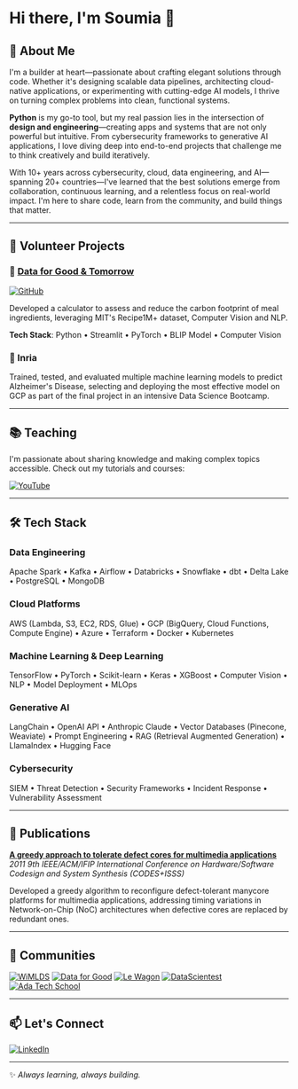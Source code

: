 # Hi there, I'm Soumia 👋 

## 💫 About Me

I'm a builder at heart—passionate about crafting elegant solutions through code. Whether it's designing scalable data pipelines, architecting cloud-native applications, or experimenting with cutting-edge AI models, I thrive on turning complex problems into clean, functional systems.

**Python** is my go-to tool, but my real passion lies in the intersection of **design and engineering**—creating apps and systems that are not only powerful but intuitive. From cybersecurity frameworks to generative AI applications, I love diving deep into end-to-end projects that challenge me to think creatively and build iteratively.

With 10+ years across cybersecurity, cloud, data engineering, and AI—spanning 20+ countries—I've learned that the best solutions emerge from collaboration, continuous learning, and a relentless focus on real-world impact. I'm here to share code, learn from the community, and build things that matter.

---

## 🌟 Volunteer Projects

### 🌱 [Data for Good & Tomorrow](https://github.com/SoumiaG/dish-carbon-calculator)

[![GitHub](https://img.shields.io/badge/GitHub-View_Project-181717?style=for-the-badge&logo=github)](https://github.com/SoumiaG/dish-carbon-calculator)

Developed a calculator to assess and reduce the carbon footprint of meal ingredients, leveraging MIT's Recipe1M+ dataset, Computer Vision and NLP.

**Tech Stack**: Python • Streamlit • PyTorch • BLIP Model • Computer Vision

### 🧠 Inria
Trained, tested, and evaluated multiple machine learning models to predict Alzheimer's Disease, selecting and deploying the most effective model on GCP as part of the final project in an intensive Data Science Bootcamp.

---

## 📚 Teaching

I'm passionate about sharing knowledge and making complex topics accessible. Check out my tutorials and courses:

[![YouTube](https://img.shields.io/badge/YouTube-FF0000?style=for-the-badge&logo=youtube&logoColor=white)](https://youtube.com/playlist?list=PLEELjdEITejlyrvIxz49Kot4jbwpP9jJV&si=jLdMp6VM7JSNcM6t)

---

## 🛠️ Tech Stack

### Data Engineering
Apache Spark • Kafka • Airflow • Databricks • Snowflake • dbt • Delta Lake • PostgreSQL • MongoDB

### Cloud Platforms
AWS (Lambda, S3, EC2, RDS, Glue) • GCP (BigQuery, Cloud Functions, Compute Engine) • Azure • Terraform • Docker • Kubernetes

### Machine Learning & Deep Learning
TensorFlow • PyTorch • Scikit-learn • Keras • XGBoost • Computer Vision • NLP • Model Deployment • MLOps

### Generative AI
LangChain • OpenAI API • Anthropic Claude • Vector Databases (Pinecone, Weaviate) • Prompt Engineering • RAG (Retrieval Augmented Generation) • LlamaIndex • Hugging Face

### Cybersecurity
SIEM • Threat Detection • Security Frameworks • Incident Response • Vulnerability Assessment

---

## 📄 Publications

**[A greedy approach to tolerate defect cores for multimedia applications](https://ieeexplore.ieee.org/document/6088517/)**  
*2011 9th IEEE/ACM/IFIP International Conference on Hardware/Software Codesign and System Synthesis (CODES+ISSS)*

Developed a greedy algorithm to reconfigure defect-tolerant manycore platforms for multimedia applications, addressing timing variations in Network-on-Chip (NoC) architectures when defective cores are replaced by redundant ones.

---

## 🤝 Communities

[![WiMLDS](https://img.shields.io/badge/WiMLDS-Member-FF69B4?style=for-the-badge&logo=meetup)](https://wimlds.org/)
[![Data for Good](https://img.shields.io/badge/Data_for_Good-Volunteer-4CAF50?style=for-the-badge&logo=earth)](https://dataforgood.fr/)
[![Le Wagon](https://img.shields.io/badge/Le_Wagon-Alumni-FF4B4B?style=for-the-badge&logo=steam)](https://www.lewagon.com/)
[![DataScientest](https://img.shields.io/badge/DataScientest-Alumni-0066CC?style=for-the-badge&logo=data:image/svg+xml;base64,PHN2ZyB3aWR0aD0iMjQiIGhlaWdodD0iMjQiIHZpZXdCb3g9IjAgMCAyNCAyNCIgZmlsbD0ibm9uZSIgeG1sbnM9Imh0dHA6Ly93d3cudzMub3JnLzIwMDAvc3ZnIj48cGF0aCBkPSJNMTIgMkM2LjQ4IDIgMiA2LjQ4IDIgMTJzNC40OCAxMCAxMCAxMCAxMC00LjQ4IDEwLTEwUzE3LjUyIDIgMTIgMnptMCAxOGMtNC40MSAwLTgtMy41OS04LThzMy41OS04IDgtOCA4IDMuNTkgOCA4LTMuNTkgOC04IDh6IiBmaWxsPSJ3aGl0ZSIvPjwvc3ZnPg==)](https://datascientest.com/)
[![Ada Tech School](https://img.shields.io/badge/Ada_Tech_School-Community-9C27B0?style=for-the-badge&logo=graduation-cap)](https://adatechschool.fr/)

---

## 📫 Let's Connect

[![LinkedIn](https://img.shields.io/badge/LinkedIn-0077B5?style=for-the-badge&logo=linkedin&logoColor=white)](https://www.linkedin.com/in/soumia-ghalim/)

<!-- Add more contact/social links here if you'd like
- Email: your.email@example.com
- Website: [yourwebsite.com](link)
- Twitter: [@yourhandle](link)
-->

---

✨ *Always learning, always building.*
